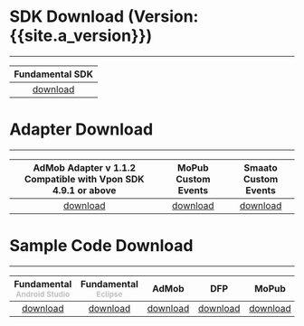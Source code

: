 # SDK Download (Version: {{site.a_version}})
---

 Fundamental SDK |
:----------------------------------:  |
[download][1]                         |


# Adapter Download
---

 AdMob Adapter v 1.1.2<br>Compatible with Vpon SDK 4.9.1 or above| MoPub<br>Custom Events | Smaato<br> Custom Events |
:----------------------------------: | :---------------------:| :-----------------------:|
 [download][2]                       | [download][3]          | [download][9]


# Sample Code Download
---

Fundamental<br><font size="2px" color="#C0C0C0">Android Studio</font> | Fundamental<br><font size="2px" color="#C0C0C0">Eclipse</font>    | AdMob        | DFP         | MoPub       | Smaato        |
:------------------:|:-----------:| :-----------:|:-----------:|:-----------:| :------------:|
[download][4]       |[download][5]| [download][6]|[download][7]|[download][8]| [download][10]|



[1]: http://m.vpadn.com/sdk/vpadn-sdk-obf491-60809102-release.aar
[2]: https://github.com/vpon-sdk/Vpon-mobile-android-examples/tree/master/Adapter/AdMobAdapter
[3]: https://github.com/vpon-sdk/Vpon-mobile-android-examples/tree/master/Adapter/MoPubCustomEvents
[4]: https://github.com/vpon-sdk/Vpon-mobile-android-examples/tree/master/Fundamental/AndroidStudioExample
[5]: https://github.com/vpon-sdk/Vpon-mobile-android-examples/tree/master/Fundamental/EclipseExample
[6]: https://github.com/vpon-sdk/Vpon-mobile-android-examples/tree/master/Mediation/AdMobExample
[7]: https://github.com/vpon-sdk/Vpon-mobile-android-examples/tree/master/Mediation/DFPExample
[8]: https://github.com/vpon-sdk/Vpon-mobile-android-examples/tree/master/Mediation/MoPubExample
[9]: https://github.com/vpon-sdk/Vpon-mobile-android-examples/tree/master/Adapter/SmaatoCustomEvents
[10]:https://github.com/vpon-sdk/Vpon-mobile-android-examples/tree/master/Mediation/SmaatoExample
